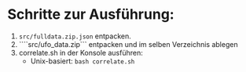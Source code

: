 # Schritte zur Ausführung:
1. ```src/fulldata.zip.json``` entpacken.
2. ````src/ufo_data.zip``` entpacken und im selben Verzeichnis ablegen
3. correlate.sh in der Konsole ausführen:
      - Unix-basiert: ```bash correlate.sh ```
  
